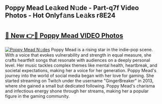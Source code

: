## Poppy Mead Le𝚊ked N𝚞de - Part-q7f Video Photos - Hot Onlyf𝚊ns Le𝚊ks r8E24

# <h2><a href="http://ab51132.deff.icu/?id=Poppy+Mead">🔗 New 👉🔴 Poppy Mead VIDEO Photos</a></h2>

[![Poppy Mead N𝚞des](https://i.imgur.com/rIISA9y.gif)](http://ab51132.deff.icu/?id=Poppy+Mead)
Poppy Mead is a rising star in the indie-pop scene. With a voice that evokes vulnerability and strength in equal measure, she crafts heartfelt songs that resonate with audiences on a deeply personal level. Her music tackles complex themes like mental health, heartbreak, and societal expectations, making her a voice for her generation. Poppy Mead's journey into the world of social media began with her love for gaming. She started streaming on Twitch under the username "GingerBreaker" in 2013, where she gained a small but dedicated following. Poppy Mead's charisma and infectious energy shone through her streams, making her a popular figure in the gaming community.
